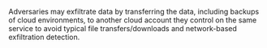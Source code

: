 Adversaries may exfiltrate data by transferring the data, including backups of cloud environments, to another cloud account they control on the same service to avoid typical file transfers/downloads and network-based exfiltration detection.
